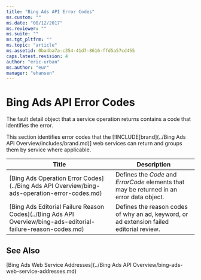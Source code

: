 ```yaml
---
title: "Bing Ads API Error Codes"
ms.custom: ""
ms.date: "08/12/2017"
ms.reviewer: ""
ms.suite: ""
ms.tgt_pltfrm: ""
ms.topic: "article"
ms.assetid: 0ba4ba7a-c354-41d7-8616-ffd5a57cd455
caps.latest.revision: 4
author: "eric-urban"
ms.author: "eur"
manager: "ehansen"
---
```

# Bing Ads API Error Codes
The fault detail object that a service operation returns contains a code that identifies the error.

This section identifies error codes that the [!INCLUDE[brand](../Bing Ads API Overview/includes/brand.md)] web services can return and groups them by service where applicable.

|Title|Description|
|---------|---------------|
|[Bing Ads Operation Error Codes](../Bing Ads API Overview/bing-ads-operation-error-codes.md)|Defines the *Code* and *ErrorCode* elements that may be returned in an error data object.|
|[Bing Ads Editorial Failure Reason Codes](../Bing Ads API Overview/bing-ads-editorial-failure-reason-codes.md)|Defines the reason codes of why an ad, keyword, or ad extension failed editorial review.|

## See Also
[Bing Ads Web Service Addresses](../Bing Ads API Overview/bing-ads-web-service-addresses.md)  

